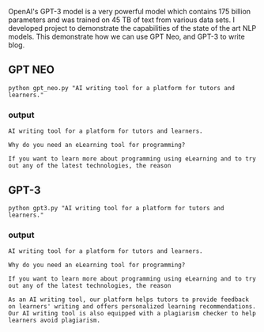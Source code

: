 OpenAI's GPT-3 model is a very powerful model which contains 175 billion parameters and was trained on 45 TB of text from various data sets. I developed project to demonstrate the capabilities of the state of the art NLP models. This demonstrate how we can use GPT Neo, and GPT-3 to write blog.


## GPT NEO

`python gpt_neo.py "AI writing tool for a platform for tutors and learners."`

### output
```
AI writing tool for a platform for tutors and learners.

Why do you need an eLearning tool for programming?

If you want to learn more about programming using eLearning and to try out any of the latest technologies, the reason
```

## GPT-3 

`python gpt3.py "AI writing tool for a platform for tutors and learners."`

### output
```
AI writing tool for a platform for tutors and learners.

Why do you need an eLearning tool for programming?

If you want to learn more about programming using eLearning and to try out any of the latest technologies, the reason
```


```
As an AI writing tool, our platform helps tutors to provide feedback on learners' writing and offers personalized learning recommendations. Our AI writing tool is also equipped with a plagiarism checker to help learners avoid plagiarism.
```
